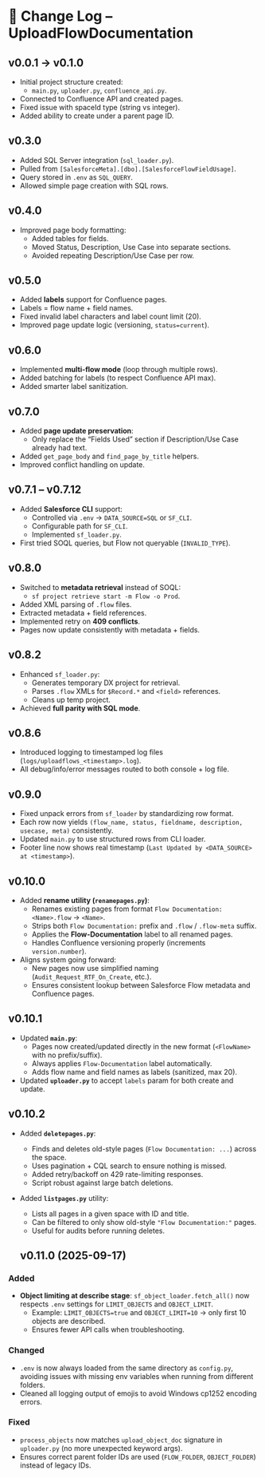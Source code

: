# 📌 Change Log – UploadFlowDocumentation

## v0.0.1 → v0.1.0
- Initial project structure created:
  - `main.py`, `uploader.py`, `confluence_api.py`.
- Connected to Confluence API and created pages.
- Fixed issue with spaceId type (string vs integer).
- Added ability to create under a parent page ID.

## v0.3.0
- Added SQL Server integration (`sql_loader.py`).
- Pulled from `[SalesforceMeta].[dbo].[SalesforceFlowFieldUsage]`.
- Query stored in `.env` as `SQL_QUERY`.
- Allowed simple page creation with SQL rows.

## v0.4.0
- Improved page body formatting:
  - Added tables for fields.
  - Moved Status, Description, Use Case into separate sections.
  - Avoided repeating Description/Use Case per row.

## v0.5.0
- Added **labels** support for Confluence pages.
- Labels = flow name + field names.
- Fixed invalid label characters and label count limit (20).
- Improved page update logic (versioning, `status=current`).

## v0.6.0
- Implemented **multi-flow mode** (loop through multiple rows).
- Added batching for labels (to respect Confluence API max).
- Added smarter label sanitization.

## v0.7.0
- Added **page update preservation**:
  - Only replace the “Fields Used” section if Description/Use Case already had text.
- Added `get_page_body` and `find_page_by_title` helpers.
- Improved conflict handling on update.

## v0.7.1 – v0.7.12
- Added **Salesforce CLI** support:
  - Controlled via `.env` → `DATA_SOURCE=SQL` or `SF_CLI`.
  - Configurable path for `SF_CLI`.
  - Implemented `sf_loader.py`.
- First tried SOQL queries, but Flow not queryable (`INVALID_TYPE`).

## v0.8.0
- Switched to **metadata retrieval** instead of SOQL:
  - `sf project retrieve start -m Flow -o Prod`.
- Added XML parsing of `.flow` files.
- Extracted metadata + field references.
- Implemented retry on **409 conflicts**.
- Pages now update consistently with metadata + fields.

## v0.8.2
- Enhanced `sf_loader.py`:
  - Generates temporary DX project for retrieval.
  - Parses `.flow` XMLs for `$Record.*` and `<field>` references.
  - Cleans up temp project.
- Achieved **full parity with SQL mode**.

## v0.8.6
- Introduced logging to timestamped log files (`logs/uploadflows_<timestamp>.log`).
- All debug/info/error messages routed to both console + log file.

## v0.9.0
- Fixed unpack errors from `sf_loader` by standardizing row format.  
- Each row now yields `(flow_name, status, fieldname, description, usecase, meta)` consistently.  
- Updated `main.py` to use structured rows from CLI loader.  
- Footer line now shows real timestamp (`Last Updated by <DATA_SOURCE> at <timestamp>`).

## v0.10.0
- Added **rename utility (`renamepages.py`)**:
  - Renames existing pages from format `Flow Documentation: <Name>.flow` → `<Name>`.
  - Strips both `Flow Documentation:` prefix and `.flow` / `.flow-meta` suffix.
  - Applies the **Flow-Documentation** label to all renamed pages.
  - Handles Confluence versioning properly (increments `version.number`).
- Aligns system going forward:
  - New pages now use simplified naming (`Audit_Request_RTF_On_Create`, etc.).
  - Ensures consistent lookup between Salesforce Flow metadata and Confluence pages.

## v0.10.1
- Updated **`main.py`**:
  - Pages now created/updated directly in the new format (`<FlowName>` with no prefix/suffix).
  - Always applies `Flow-Documentation` label automatically.
  - Adds flow name and field names as labels (sanitized, max 20).
- Updated **`uploader.py`** to accept `labels` param for both create and update.

## v0.10.2
- Added **`deletepages.py`**:
  - Finds and deletes old-style pages (`Flow Documentation: ...`) across the space.
  - Uses pagination + CQL search to ensure nothing is missed.
  - Added retry/backoff on 429 rate-limiting responses.
  - Script robust against large batch deletions.
- Added **`listpages.py`** utility:
  - Lists all pages in a given space with ID and title.
  - Can be filtered to only show old-style `"Flow Documentation:"` pages.
  - Useful for audits before running deletes.

  ## v0.11.0 (2025-09-17)
### Added
- **Object limiting at describe stage**: `sf_object_loader.fetch_all()` now respects `.env` settings for `LIMIT_OBJECTS` and `OBJECT_LIMIT`.
  - Example: `LIMIT_OBJECTS=true` and `OBJECT_LIMIT=10` → only first 10 objects are described.
  - Ensures fewer API calls when troubleshooting.

### Changed
- `.env` is now always loaded from the same directory as `config.py`, avoiding issues with missing env variables when running from different folders.
- Cleaned all logging output of emojis to avoid Windows cp1252 encoding errors.

### Fixed
- `process_objects` now matches `upload_object_doc` signature in `uploader.py` (no more unexpected keyword args).
- Ensures correct parent folder IDs are used (`FLOW_FOLDER`, `OBJECT_FOLDER`) instead of legacy IDs.